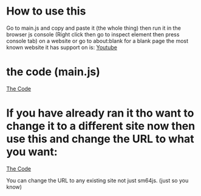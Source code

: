 # How to use this
Go to main.js and copy and paste it (the whole thing) then run it in the browser js console (Right click then go to inspect element then press console tab) on a website or go to about:blank for a blank page the most known website it has support on is: [Youtube](https://youtube.com)
# the code (main.js)
[The Code](https://github.com/uuphoria2/play-sm64js-on-any-website/blob/main/main.js)


# If you have already ran it tho want to change it to a different site now then use this and change the URL to what you want:
[The Code](https://github.com/uuphoria2/play-sm64js-on-any-website/blob/main/main2.js)

You can change the URL to any existing site not just sm64js. (just so you know)
